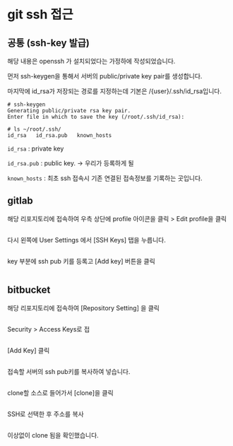 # git ssh 접근

## 공통 (ssh-key 발급)

해당 내용은 openssh 가 설치되었다는 가정하에 작성되었습니다.



먼저 ssh-keygen을 통해서 서버의 public/private key pair를 생성합니다.

마지막에 id\_rsa가 저장되는 경로를 지정하는데 기본은 /{user}/.ssh/id\_rsa입니다.

```
# ssh-keygen
Generating public/private rsa key pair.
Enter file in which to save the key (/root/.ssh/id_rsa): 

# ls ~/root/.ssh/
id_rsa   id_rsa.pub   known_hosts
```

`id_rsa` : private key

`id_rsa.pub` : public key. -> 우리가 등록하게 될&#x20;

`known_hosts` : 최초 ssh 접속시 기존 연결된 접속정보를 기록하는 곳입니다.



## gitlab

해당 리포지토리에 접속하여 우측 상단에 profile 아이콘을 클릭 > Edit profile을 클릭

<figure><img src="../.gitbook/assets/image.png" alt=""><figcaption></figcaption></figure>

다시 왼쪽에 User Settings 에서 \[SSH Keys] 탭을 누릅니다.

<figure><img src="../.gitbook/assets/image (10).png" alt=""><figcaption></figcaption></figure>



key 부분에 ssh pub 키를 등록고 \[Add key] 버튼을 클릭

<figure><img src="../.gitbook/assets/image (9).png" alt=""><figcaption></figcaption></figure>

##

## bitbucket

해당 리포지토리에 접속하여 \[Repository Setting] 을 클릭

<figure><img src="../.gitbook/assets/image (6).png" alt=""><figcaption></figcaption></figure>



Security > Access Keys로 접

<figure><img src="../.gitbook/assets/스크린샷 2022-11-28 오후 2.48.16.png" alt=""><figcaption></figcaption></figure>

\[Add Key] 클릭

<figure><img src="../.gitbook/assets/image (1).png" alt=""><figcaption></figcaption></figure>

접속할 서버의 ssh pub키를 복사하여 넣습니다.

<figure><img src="../.gitbook/assets/image (7).png" alt=""><figcaption></figcaption></figure>

clone할 소스로 들어가서 \[clone]을 클릭

<figure><img src="../.gitbook/assets/image (3).png" alt=""><figcaption></figcaption></figure>



SSH로 선택한 후 주소를 복사

<figure><img src="../.gitbook/assets/image (4).png" alt=""><figcaption></figcaption></figure>

이상없이 clone 됨을 확인했습니다.

<figure><img src="../.gitbook/assets/image (2).png" alt=""><figcaption></figcaption></figure>
